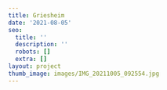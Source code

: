 ```yaml
---
title: Griesheim
date: '2021-08-05'
seo:
  title: ''
  description: ''
  robots: []
  extra: []
layout: project
thumb_image: images/IMG_20211005_092554.jpg
---
```

